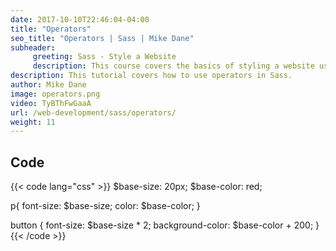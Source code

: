 ```yaml
---
date: 2017-10-10T22:46:04-04:00
title: "Operators"
seo_title: "Operators | Sass | Mike Dane"
subheader:
     greeting: Sass - Style a Website
     description: This course covers the basics of styling a website using Sass. Work your way through the videos/articles and I'll teach you everything you need to know to style a basic website!
description: This tutorial covers how to use operators in Sass.
author: Mike Dane
image: operators.png
video: TyBThFwGaaA
url: /web-development/sass/operators/
weight: 11
---
```


## Code

{{< code lang="css" >}}
$base-size: 20px;
$base-color: red;

p{
     font-size: $base-size;
     color: $base-color;
}

button {
     font-size: $base-size * 2;
     background-color: $base-color + 200;
}
{{< /code >}}